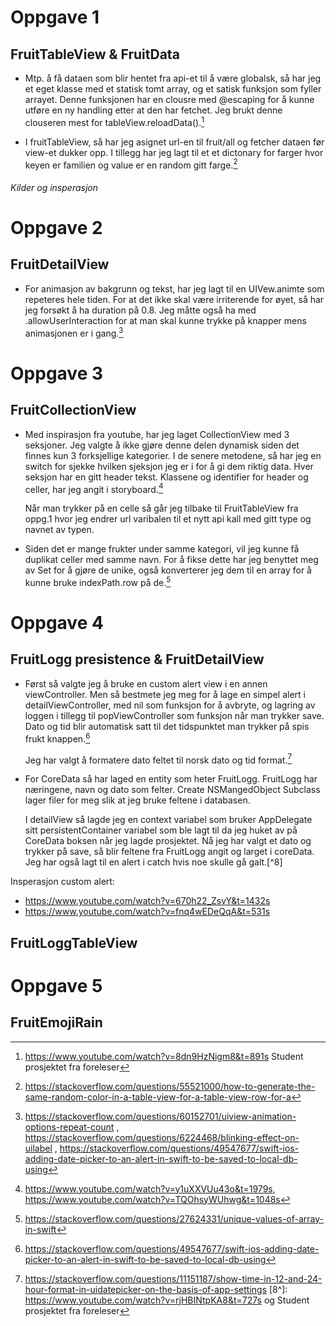 # Oppgave 1
## FruitTableView & FruitData
* Mtp. å få dataen som blir hentet fra api-et til å være globalsk, så har jeg et eget klasse med et statisk tomt array, og et satisk funksjon som fyller arrayet. Denne funksjonen har en clousre med @escaping for å kunne utføre en ny handling etter at den har fetchet. Jeg brukt denne clouseren mest for tableView.reloadData().[^2]
        
* I fruitTableView, så har jeg asignet url-en til fruit/all og fetcher dataen før view-et dukker opp. I tillegg har jeg lagt til et et dictonary for farger hvor keyen er familien og value er en random gitt farge.[^1]

###### Kilder og insperasjon 
[^1]: https://stackoverflow.com/questions/55521000/how-to-generate-the-same-random-color-in-a-table-view-for-a-table-view-row-for-a
[^2]: https://www.youtube.com/watch?v=8dn9HzNigm8&t=891s Student prosjektet fra foreleser

# Oppgave 2
## FruitDetailView
* For animasjon av bakgrunn og tekst, har jeg lagt til en UIVew.animte som repeteres hele tiden. For at det ikke skal være irriterende for øyet, så har jeg forsøkt å ha duration på 0.8. Jeg måtte også ha med .allowUserInteraction for at man skal kunne trykke på knapper mens animasjonen er i gang.[^3] 

[^3]: https://stackoverflow.com/questions/60152701/uiview-animation-options-repeat-count , https://stackoverflow.com/questions/6224468/blinking-effect-on-uilabel , https://stackoverflow.com/questions/49547677/swift-ios-adding-date-picker-to-an-alert-in-swift-to-be-saved-to-local-db-using
    
# Oppgave 3
## FruitCollectionView
* Med inspirasjon fra youtube, har jeg laget CollectionView med 3 seksjoner. Jeg valgte å ikke gjøre denne delen dynamisk siden det finnes kun 3 forksjellige kategorier. I de senere metodene, så har jeg en switch for sjekke hvilken sjeksjon jeg er i for å gi dem riktig data. Hver seksjon har en gitt header tekst. Klassene og identifier for header og celler, har jeg angit i storyboard.[^4] 

    Når man trykker på en celle så går jeg tilbake til FruitTableView fra oppg.1 hvor jeg endrer url varibalen til et nytt api kall med gitt type og navnet av typen.
    
* Siden det er mange frukter under samme kategori, vil jeg kunne få duplikat celler med samme navn. For å fikse dette har jeg benyttet meg av Set for å gjøre de unike, også konverterer jeg dem til en array for å kunne bruke indexPath.row på de.[^5]

[^4]: https://www.youtube.com/watch?v=y1uXXVUu43o&t=1979s, https://www.youtube.com/watch?v=TQOhsyWUhwg&t=1048s
[^5]: https://stackoverflow.com/questions/27624331/unique-values-of-array-in-swift

    
# Oppgave 4
## FruitLogg presistence & FruitDetailView
* Først så valgte jeg å bruke en custom alert view i en annen viewController. Men så bestmete jeg meg for å lage en simpel alert i detailViewController, med nil som funksjon for å avbryte, og lagring av loggen i tillegg til popViewController som funksjon når man trykker save. Dato og tid blir automatisk satt til det tidspunktet man trykker på spis frukt knappen.[^6]

    Jeg har valgt å formatere dato feltet til norsk dato og tid format.[^7]

* For CoreData så har laged en entity som heter FruitLogg. FruitLogg har næringene, navn og dato som felter. Create NSMangedObject Subclass lager filer for meg slik at jeg bruke feltene i databasen. 

    I detailView så lagde jeg en context variabel som bruker AppDelegate sitt persistentContainer variabel som ble lagt til da jeg huket av på CoreData boksen når jeg lagde prosjektet. Nå jeg har valgt et dato og trykker på save, så blir feltene fra FruitLogg angit og larget i coreData. Jeg har også lagt til en alert i catch hvis noe skulle gå galt.[^8] 
    
Insperasjon custom alert:
- https://www.youtube.com/watch?v=670h22_ZsvY&t=1432s
- https://www.youtube.com/watch?v=fnq4wEDeQqA&t=531s 

[^6]: https://stackoverflow.com/questions/49547677/swift-ios-adding-date-picker-to-an-alert-in-swift-to-be-saved-to-local-db-using
[^7]: https://stackoverflow.com/questions/11151187/show-time-in-12-and-24-hour-format-in-uidatepicker-on-the-basis-of-app-settings
[8^]: https://www.youtube.com/watch?v=rjHBINtpKA8&t=727s og Student prosjektet fra foreleser
    
## FruitLoggTableView
    
# Oppgave 5
## FruitEmojiRain
